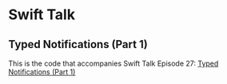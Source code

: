 # Swift Talk
## Typed Notifications (Part 1)

This is the code that accompanies Swift Talk Episode 27: [Typed Notifications (Part 1)](https://talk.objc.io/episodes/S01E27-typed-notifications-part-1)
